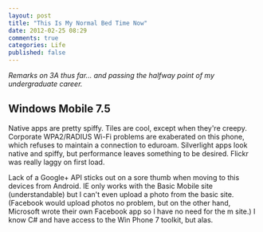 ```yaml
---
layout: post
title: "This Is My Normal Bed Time Now"
date: 2012-02-25 08:29
comments: true
categories: Life
published: false
---
```


_Remarks on 3A thus far... and passing the halfway point of my undergraduate career._


Windows Mobile 7.5
------------------

Native apps are pretty spiffy.
Tiles are cool, except when they're creepy.
Corporate WPA2/RADIUS Wi-Fi problems are exaberated on this phone, which refuses to maintain a connection to eduroam.
Silverlight apps look native and spiffy, but performance leaves something to be desired. Flickr was really laggy on first load.

Lack of a Google+ API sticks out on a sore thumb when moving to this devices from Android. IE only works with the Basic Mobile site
(understandable) but I can't even upload a photo from the basic site. (Facebook would upload photos no problem, but on the other
hand, Microsoft wrote their own Facebook app so I have no need for the m site.) I know C# and have access to the Win Phone 7
toolkit, but alas.

